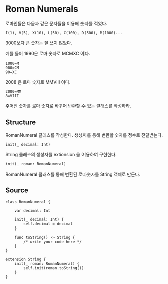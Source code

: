 # Roman Numerals

로마인들은 다음과 같은 문자들을 이용해 숫자를 적었다.

    I(1), V(5), X(10), L(50), C(100), D(500), M(1000)...

3000보다 큰 숫자는 잘 쓰지 않았다.

예를 들어 1990은 로마 숫자로 MCMXC 이다.

    1000=M
    900=CM
    90=XC

2008 은 로마 숫자로 MMVIII 이다.

    2000=MM
    8=VIII

주어진 숫자를 로마 숫자로 바꾸어 반환할 수 있는 클래스를 작성하라.

## Structure

RomanNumeral 클래스를 작성한다. 생성자를 통해 변환할 숫자를 정수로 전달받는다.

    init(_ decimal: Int)

String 클래스의 생성자를 extionsion 을 이용하여 구현한다.

    init(_ roman: RomanNumeral)

RomanNumeral 클래스를 통해 변환된 로마숫자를 String 객체로 만든다.

## Source 

    class RomanNumeral {

        var decimal: Int

        init(_ decimal: Int) {
            self.decimal = decimal
        }

        func toString() -> String {
            /* write your code here */
        }
    }

    extension String {
        init(_ roman: RomanNumeral) {
            self.init(roman.toString())
        }
    }
